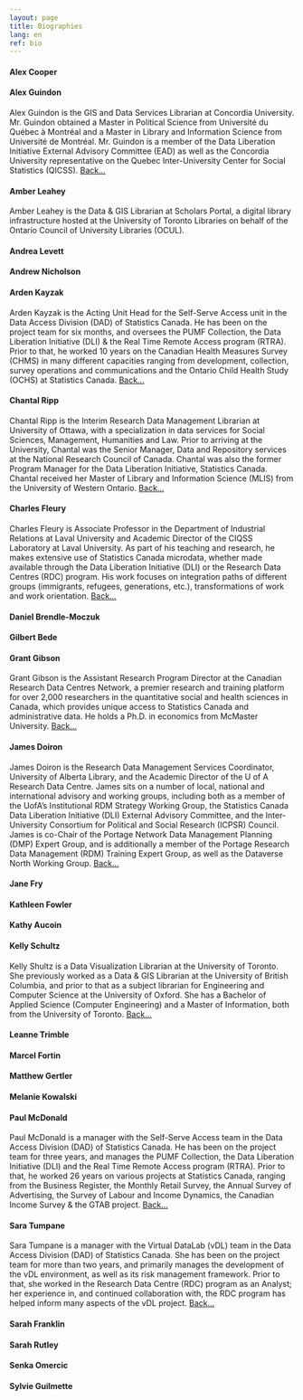 ```yaml
---
layout: page
title: Biographies
lang: en
ref: bio
---
```

#### **Alex Cooper**

#### **Alex Guindon**

Alex Guindon is the GIS and Data Services Librarian at Concordia University. Mr. Guindon obtained a Master in Political Science from Université du Québec à Montréal and a Master in Library and Information Science from Université de Montréal. Mr. Guindon is a member of the Data Liberation Initiative External Advisory Committee (EAD) as well as the Concordia University representative on the Quebec Inter-University Center for Social Statistics (QICSS). [Back...](/en/1-pumf)

#### **Amber Leahey**

Amber Leahey is the Data & GIS Librarian at Scholars Portal, a digital library infrastructure hosted at the University of Toronto Libraries on behalf of the Ontario Council of University Libraries (OCUL).

#### **Andrea Levett**

#### **Andrew Nicholson**

#### **Arden Kayzak**

Arden Kayzak is the Acting Unit Head for the Self-Serve Access unit in the Data Access Division (DAD) of Statistics Canada.  He has been on the project team for six months, and oversees the PUMF Collection, the Data Liberation Initiative (DLI) & the Real Time Remote Access program (RTRA). Prior to that, he worked 10 years on the Canadian Health Measures Survey (CHMS) in many different capacities ranging from development, collection, survey operations and communications and the Ontario Child Health Study (OCHS) at Statistics Canada. [Back...](/en/0-dli-update)

#### **Chantal Ripp**

Chantal Ripp is the Interim Research Data Management Librarian at University of Ottawa, with a specialization in data services for Social Sciences, Management, Humanities and Law. Prior to arriving at the University, Chantal was the Senior Manager, Data and Repository services at the National Research Council of Canada. Chantal was also the former Program Manager for the Data Liberation Initiative, Statistics Canada. Chantal received her Master of Library and Information Science (MLIS) from the University of Western Ontario. [Back...](/en/2-lightning)

#### **Charles Fleury**

Charles Fleury is Associate Professor in the Department of Industrial Relations at Laval University and Academic Director of the CIQSS Laboratory at Laval University. As part of his teaching and research, he makes extensive use of Statistics Canada microdata, whether made available through the Data Liberation Initiative (DLI) or the Research Data Centres (RDC) program. His work focuses on integration paths of different groups (immigrants, refugees, generations, etc.), transformations of work and work orientation. [Back...](/en/1-pumf)

#### **Daniel Brendle-Moczuk**

#### **Gilbert Bede**

#### **Grant Gibson**

Grant Gibson is the Assistant Research Program Director at the Canadian Research Data Centres Network, a premier research and training platform for over 2,000 researchers in the quantitative social and health sciences in Canada, which provides unique access to Statistics Canada and administrative data. He holds a Ph.D. in economics from McMaster University. [Back...](/en/1-pumf)

#### **James Doiron**

James Doiron is the Research Data Management Services Coordinator, University of Alberta Library, and the Academic Director of the U of A Research Data Centre. James sits on a number of local, national and international advisory and working groups, including both as a member of the UofA’s Institutional RDM Strategy Working Group, the Statistics Canada Data Liberation Initiative (DLI) External Advisory Committee, and the Inter-University Consortium for Political and Social Research (ICPSR) Council. James is co-Chair of the Portage Network Data Management Planning (DMP) Expert Group, and is additionally a member of the Portage Research Data Management (RDM) Training Expert Group, as well as the Dataverse North Working Group. [Back...](/en/2-dmp)

#### **Jane Fry**

#### **Kathleen Fowler**

#### **Kathy Aucoin**

#### **Kelly Schultz**

Kelly Shultz is a Data Visualization Librarian at the University of Toronto. She previously worked as a Data & GIS Librarian at the University of British Columbia, and prior to that as a subject librarian for Engineering and Computer Science at the University of Oxford. She has a Bachelor of Applied Science (Computer Engineering) and a Master of Information, both from the University of Toronto. [Back...](/en/workshop)

#### **Leanne Trimble**

#### **Marcel Fortin**

#### **Matthew Gertler**

#### **Melanie Kowalski**

#### **Paul McDonald**

Paul McDonald is a manager with the Self-Serve Access team in the Data Access Division (DAD) of Statistics Canada.  He has been on the project team for three years, and manages the PUMF Collection, the Data Liberation Initiative (DLI) and the Real Time Remote Access program (RTRA). Prior to that, he worked 26 years on various projects at Statistics Canada, ranging from the Business Register, the Monthly Retail Survey, the Annual Survey of Advertising, the Survey of Labour and Income Dynamics, the Canadian Income Survey & the GTAB project. [Back...](/en/1-pumf)

#### **Sara Tumpane**

Sara Tumpane is a manager with the Virtual DataLab (vDL) team in the Data Access Division (DAD) of Statistics Canada. She has been on the project team for more than two years, and primarily manages the development of the vDL environment, as well as its risk management framework. Prior to that, she worked in the Research Data Centre (RDC) program as an Analyst; her experience in, and continued collaboration with, the RDC program has helped inform many aspects of the vDL project. [Back...](/en/1-pumf)

#### **Sarah Franklin**

#### **Sarah Rutley**

#### **Senka Omercic**

#### **Sylvie Guilmette**  
